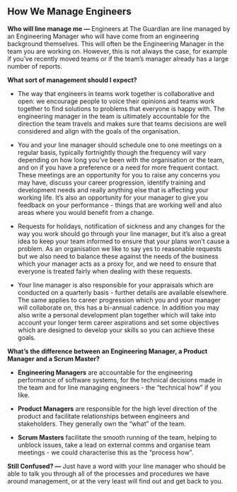 ## How We Manage Engineers

**Who will line manage me —** Engineers at The Guardian are line managed by an Engineering Manager who will have come from an engineering background themselves. This will often be the Engineering Manager in the team you are working on. However, this is not always the case, for example if you’ve recently moved teams or if the team’s manager already has a large number of reports.

**What sort of management should I expect?**
- The way that engineers in teams work together is collaborative and open: we encourage people to voice their opinions and teams work together to find solutions to problems that everyone is happy with. The engineering manager in the team is ultimately accountable for the direction the team travels and makes sure that teams decisions are well considered and align with the goals of the organisation.

- You and your line manager should schedule one to one meetings on a regular basis, typically fortnightly though the frequency will vary depending on how long you’ve been with the organisation or the team, and on if you have a  preference or a need for more frequent contact. These meetings are an opportunity for you to raise any concerns you may have, discuss your career progression, identify training and development needs and really anything else that is affecting your working life. It’s also an opportunity for your manager to give you feedback on your performance - things that are working well and also areas where you would benefit from a change.

- Requests for holidays, notification of sickness and any changes for the way you work should go through your line manager, but it’s also a great idea to keep your team informed to ensure that your plans won’t cause a problem. As an organisation we like to say yes to reasonable requests but we also need to balance these against the needs of the business which your manager acts as a proxy for, and we need to ensure that everyone is treated fairly when dealing with these requests.

- Your line manager is also responsible for your appraisals which are conducted on a quarterly basis - further details are available elsewhere. The same applies to career progression which you and your manager will collaborate on, this has a bi-annual cadence. In addition you may also write a personal development plan together which will take into account your longer term career aspirations and set some objectives which are designed to develop your skills so you can achieve these goals.

**What’s the difference between an Engineering Manager, a Product Manager and a Scrum Master?**
- **Engineering Managers** are accountable for the engineering performance of software systems, for the technical decisions made in the team and for line managing engineers - the “technical how” if you like.

- **Product Managers** are responsible for the high level direction of the product and facilitate relationships between engineers and stakeholders. They generally own the “what” of the team.

- **Scrum Masters** facilitate the smooth running of the team, helping to unblock issues, take a lead on external comms and organise team meetings - we could characterise this as the “process how”.

**Still Confused? —** Just have a word with your line manager who should be able to talk you through all of the processes and procedures we have around management, or at the very least will find out and get back to you.

